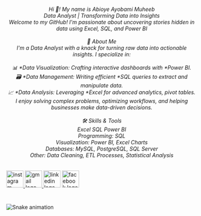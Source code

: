 <h6 align="center">Hi 👋! My name is Abioye Ayobami Muheeb <br>Data Analyst | Transforming Data into Insights<br>Welcome to my GitHub! I'm passionate about uncovering stories hidden in data using Excel, SQL, and Power BI<br><br>     🚀 About Me<br>I'm a Data Analyst with a knack for turning raw data into actionable insights. I specialize in:<br><br>📊 *Data Visualization: Crafting interactive dashboards with *Power BI.<br>🗃 *Data Management: Writing efficient *SQL queries to extract and manipulate data.<br>📈 *Data Analysis: Leveraging *Excel for advanced analytics, pivot tables.<br>I enjoy solving complex problems, optimizing workflows, and helping businesses make data-driven decisions.<br><br>🛠 Skills & Tools<br>Excel SQL Power BI<br>Programming: SQL<br>Visualization: Power BI, Excel Charts<br>Databases: MySQL, PostgreSQL, SQL Server<br>Other: Data Cleaning, ETL Processes, Statistical Analysis</h6>

###

<div align="left">
  <a href="https://www.instagram.com/muheeb_bioye?igsh=bDMyaGtwaHFnM2lo&utm_source=qr" target="_blank">
    <img src="https://img.shields.io/static/v1?message=Instagram&logo=instagram&label=&color=E4405F&logoColor=white&labelColor=&style=for-the-badge" height="45" alt="instagram logo"  />
  </a>
  <a href="muheebayobami@gmail.com" target="_blank">
    <img src="https://img.shields.io/static/v1?message=Gmail&logo=gmail&label=&color=D14836&logoColor=white&labelColor=&style=for-the-badge" height="45" alt="gmail logo"  />
  </a>
  <img src="https://img.shields.io/static/v1?message=LinkedIn&logo=linkedin&label=&color=0077B5&logoColor=white&labelColor=&style=for-the-badge" height="45" alt="linkedin logo"  />
  <a href="Abioye Ayobami Muheeb" target="_blank">
    <img src="https://img.shields.io/static/v1?message=Facebook&logo=facebook&label=&color=1877F2&logoColor=white&labelColor=&style=for-the-badge" height="45" alt="facebook logo"  />
  </a>
</div>

###

<br clear="both">

<img src="https://raw.githubusercontent.com/Abioye-Muheeb/Abioye-Muheeb/output/snake.svg" alt="Snake animation" />

###
